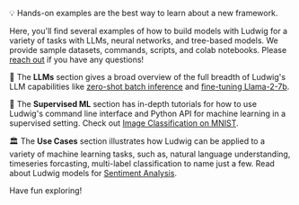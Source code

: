 💡 Hands-on examples are the best way to learn about a new framework.

Here, you'll find several examples of how to build models with Ludwig for a variety of tasks with LLMs, neural networks, and tree-based models. We provide sample datasets, commands, scripts, and colab notebooks. Please [reach out](https://join.slack.com/t/ludwig-ai/shared_invite/zt-mrxo87w6-DlX5~73T2B4v_g6jj0pJcQ) if you have any questions!

💬 The **LLMs** section gives a broad overview of the full breadth of Ludwig's LLM capabilities like [zero-shot batch inference]() and [fine-tuning Llama-2-7b]().

🎯 The **Supervised ML** section has in-depth tutorials for how to use Ludwig's command line interface and Python API for machine learning in a supervised setting. Check out [Image Classification on MNIST](http://127.0.0.1:8000/examples/mnist/).

🏛️ The **Use Cases** section illustrates how Ludwig can be applied to a variety of machine learning tasks, such as, natural language understanding, timeseries forcasting, multi-label classification to name just a few. Read about Ludwig models for [Sentiment Analysis]().

Have fun exploring!
